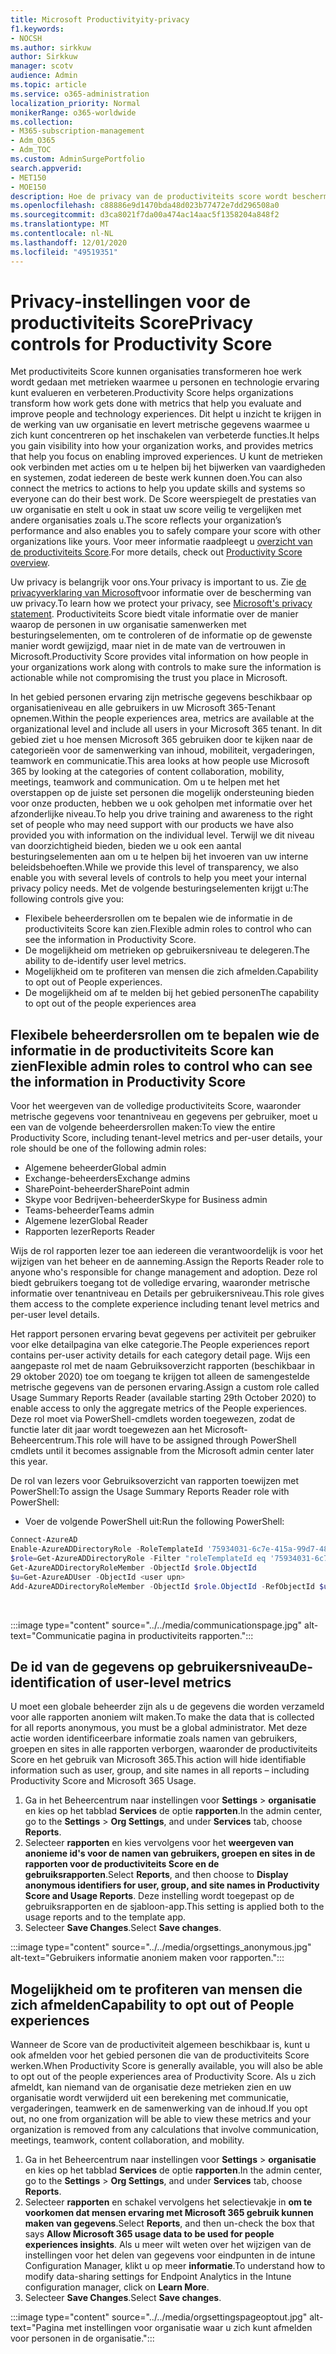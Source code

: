 ```yaml
---
title: Microsoft Productivityity-privacy
f1.keywords:
- NOCSH
ms.author: sirkkuw
author: Sirkkuw
manager: scotv
audience: Admin
ms.topic: article
ms.service: o365-administration
localization_priority: Normal
monikerRange: o365-worldwide
ms.collection:
- M365-subscription-management
- Adm_O365
- Adm_TOC
ms.custom: AdminSurgePortfolio
search.appverid:
- MET150
- MOE150
description: Hoe de privacy van de productiviteits score wordt beschermd.
ms.openlocfilehash: c88886e9d1470bda48d023b77472e7dd296508a0
ms.sourcegitcommit: d3ca8021f7da00a474ac14aac5f1358204a848f2
ms.translationtype: MT
ms.contentlocale: nl-NL
ms.lasthandoff: 12/01/2020
ms.locfileid: "49519351"
---
```

# <a name="privacy-controls-for-productivity-score"></a><span data-ttu-id="012f3-103">Privacy-instellingen voor de productiviteits Score</span><span class="sxs-lookup"><span data-stu-id="012f3-103">Privacy controls for Productivity Score</span></span>

<span data-ttu-id="012f3-104">Met productiviteits Score kunnen organisaties transformeren hoe werk wordt gedaan met metrieken waarmee u personen en technologie ervaring kunt evalueren en verbeteren.</span><span class="sxs-lookup"><span data-stu-id="012f3-104">Productivity Score helps organizations transform how work gets done with metrics that help you evaluate and improve people and technology experiences.</span></span> <span data-ttu-id="012f3-105">Dit helpt u inzicht te krijgen in de werking van uw organisatie en levert metrische gegevens waarmee u zich kunt concentreren op het inschakelen van verbeterde functies.</span><span class="sxs-lookup"><span data-stu-id="012f3-105">It helps you gain visibility into how your organization works, and provides metrics that help you focus on enabling improved experiences.</span></span>  <span data-ttu-id="012f3-106">U kunt de metrieken ook verbinden met acties om u te helpen bij het bijwerken van vaardigheden en systemen, zodat iedereen de beste werk kunnen doen.</span><span class="sxs-lookup"><span data-stu-id="012f3-106">You can also connect the metrics to actions to help you update skills and systems so everyone can do their best work.</span></span> <span data-ttu-id="012f3-107">De Score weerspiegelt de prestaties van uw organisatie en stelt u ook in staat uw score veilig te vergelijken met andere organisaties zoals u.</span><span class="sxs-lookup"><span data-stu-id="012f3-107">The score reflects your organization’s performance and also enables you to safely compare your score with other organizations like yours.</span></span>  <span data-ttu-id="012f3-108">Voor meer informatie raadpleegt u [overzicht van de productiviteits Score](productivity-score.md).</span><span class="sxs-lookup"><span data-stu-id="012f3-108">For more details, check out [Productivity Score overview](productivity-score.md).</span></span>

<span data-ttu-id="012f3-109">Uw privacy is belangrijk voor ons.</span><span class="sxs-lookup"><span data-stu-id="012f3-109">Your privacy is important to us.</span></span> <span data-ttu-id="012f3-110">Zie [de privacyverklaring van Microsoft](https://privacy.microsoft.com/privacystatement)voor informatie over de bescherming van uw privacy.</span><span class="sxs-lookup"><span data-stu-id="012f3-110">To learn how we protect your privacy, see [Microsoft's privacy statement](https://privacy.microsoft.com/privacystatement).</span></span> <span data-ttu-id="012f3-111">Productiviteits Score biedt vitale informatie over de manier waarop de personen in uw organisatie samenwerken met besturingselementen, om te controleren of de informatie op de gewenste manier wordt gewijzigd, maar niet in de mate van de vertrouwen in Microsoft.</span><span class="sxs-lookup"><span data-stu-id="012f3-111">Productivity Score provides vital information on how people in your organizations work along with controls to make sure the information is actionable while not compromising the trust you place in Microsoft.</span></span>

<span data-ttu-id="012f3-112">In het gebied personen ervaring zijn metrische gegevens beschikbaar op organisatieniveau en alle gebruikers in uw Microsoft 365-Tenant opnemen.</span><span class="sxs-lookup"><span data-stu-id="012f3-112">Within the people experiences area, metrics are available at the organizational level and include all users in your Microsoft 365 tenant.</span></span> <span data-ttu-id="012f3-113">In dit gebied ziet u hoe mensen Microsoft 365 gebruiken door te kijken naar de categorieën voor de samenwerking van inhoud, mobiliteit, vergaderingen, teamwork en communicatie.</span><span class="sxs-lookup"><span data-stu-id="012f3-113">This area looks at how people use Microsoft 365 by looking at the categories of content collaboration, mobility, meetings, teamwork and communication.</span></span> <span data-ttu-id="012f3-114">Om u te helpen met het overstappen op de juiste set personen die mogelijk ondersteuning bieden voor onze producten, hebben we u ook geholpen met informatie over het afzonderlijke niveau.</span><span class="sxs-lookup"><span data-stu-id="012f3-114">To help you drive   training and awareness  to the right set of people who may need support with our products we have also provided you with information on the  individual level.</span></span> <span data-ttu-id="012f3-115">Terwijl we dit niveau van doorzichtigheid bieden, bieden we u ook een aantal besturingselementen aan om u te helpen bij het invoeren van uw interne beleidsbehoeften.</span><span class="sxs-lookup"><span data-stu-id="012f3-115">While we provide this level of transparency, we also enable you with several levels of controls to help you meet your internal privacy policy needs.</span></span>
<span data-ttu-id="012f3-116">Met de volgende besturingselementen krijgt u:</span><span class="sxs-lookup"><span data-stu-id="012f3-116">The following controls give you:</span></span>

- <span data-ttu-id="012f3-117">Flexibele beheerdersrollen om te bepalen wie de informatie in de productiviteits Score kan zien.</span><span class="sxs-lookup"><span data-stu-id="012f3-117">Flexible admin roles to control who can see the information in Productivity Score.</span></span>
- <span data-ttu-id="012f3-118">De mogelijkheid om metrieken op gebruikersniveau te delegeren.</span><span class="sxs-lookup"><span data-stu-id="012f3-118">The ability to de-identify user level metrics.</span></span>
- <span data-ttu-id="012f3-119">Mogelijkheid om te profiteren van mensen die zich afmelden.</span><span class="sxs-lookup"><span data-stu-id="012f3-119">Capability to opt out of People experiences.</span></span>
- <span data-ttu-id="012f3-120">De mogelijkheid om af te melden bij het gebied personen</span><span class="sxs-lookup"><span data-stu-id="012f3-120">The capability to opt out of the people   experiences area</span></span>

## <a name="flexible-admin-roles-to-control-who-can-see-the-information-in-productivity-score"></a><span data-ttu-id="012f3-121">Flexibele beheerdersrollen om te bepalen wie de informatie in de productiviteits Score kan zien</span><span class="sxs-lookup"><span data-stu-id="012f3-121">Flexible admin roles to control who can see the information in Productivity Score</span></span>

<span data-ttu-id="012f3-122">Voor het weergeven van de volledige productiviteits Score, waaronder metrische gegevens voor tenantniveau en gegevens per gebruiker, moet u een van de volgende beheerdersrollen maken:</span><span class="sxs-lookup"><span data-stu-id="012f3-122">To view the entire Productivity Score, including tenant-level metrics and per-user details, your role should be one of the following admin roles:</span></span>

- <span data-ttu-id="012f3-123">Algemene beheerder</span><span class="sxs-lookup"><span data-stu-id="012f3-123">Global admin</span></span>
- <span data-ttu-id="012f3-124">Exchange-beheerders</span><span class="sxs-lookup"><span data-stu-id="012f3-124">Exchange admins</span></span>
- <span data-ttu-id="012f3-125">SharePoint-beheerder</span><span class="sxs-lookup"><span data-stu-id="012f3-125">SharePoint admin</span></span>
- <span data-ttu-id="012f3-126">Skype voor Bedrijven-beheerder</span><span class="sxs-lookup"><span data-stu-id="012f3-126">Skype for Business admin</span></span>
- <span data-ttu-id="012f3-127">Teams-beheerder</span><span class="sxs-lookup"><span data-stu-id="012f3-127">Teams admin</span></span>
- <span data-ttu-id="012f3-128">Algemene lezer</span><span class="sxs-lookup"><span data-stu-id="012f3-128">Global Reader</span></span>
- <span data-ttu-id="012f3-129">Rapporten lezer</span><span class="sxs-lookup"><span data-stu-id="012f3-129">Reports Reader</span></span>

<span data-ttu-id="012f3-130">Wijs de rol rapporten lezer toe aan iedereen die verantwoordelijk is voor het wijzigen van het beheer en de aanneming.</span><span class="sxs-lookup"><span data-stu-id="012f3-130">Assign the Reports Reader role to anyone who's responsible for change management and adoption.</span></span> <span data-ttu-id="012f3-131">Deze rol biedt gebruikers toegang tot de volledige ervaring, waaronder metrische informatie over tenantniveau en Details per gebruikersniveau.</span><span class="sxs-lookup"><span data-stu-id="012f3-131">This role gives them access to the complete experience including tenant level metrics and per-user level details.</span></span>

<span data-ttu-id="012f3-132">Het rapport personen ervaring bevat gegevens per activiteit per gebruiker voor elke detailpagina van elke categorie.</span><span class="sxs-lookup"><span data-stu-id="012f3-132">The People experiences report contains per-user activity details for each category detail page.</span></span> <span data-ttu-id="012f3-133">Wijs een aangepaste rol met de naam Gebruiksoverzicht rapporten (beschikbaar in 29 oktober 2020) toe om toegang te krijgen tot alleen de samengestelde metrische gegevens van de personen ervaring.</span><span class="sxs-lookup"><span data-stu-id="012f3-133">Assign a custom role called Usage Summary Reports Reader (available starting 29th October 2020) to enable access to only the aggregate metrics of the People experiences.</span></span> <span data-ttu-id="012f3-134">Deze rol moet via PowerShell-cmdlets worden toegewezen, zodat de functie later dit jaar wordt toegewezen aan het Microsoft-Beheercentrum.</span><span class="sxs-lookup"><span data-stu-id="012f3-134">This role will have to be assigned through PowerShell cmdlets until it becomes assignable from the Microsoft admin center later this year.</span></span>

<span data-ttu-id="012f3-135">De rol van lezers voor Gebruiksoverzicht van rapporten toewijzen met PowerShell:</span><span class="sxs-lookup"><span data-stu-id="012f3-135">To assign the Usage Summary Reports Reader role with PowerShell:</span></span>

- <span data-ttu-id="012f3-136">Voer de volgende PowerShell uit:</span><span class="sxs-lookup"><span data-stu-id="012f3-136">Run the following PowerShell:</span></span>

```powershell
Connect-AzureAD
Enable-AzureADDirectoryRole -RoleTemplateId '75934031-6c7e-415a-99d7-48dbd49e875e'
$role=Get-AzureADDirectoryRole -Filter "roleTemplateId eq '75934031-6c7e-415a-99d7-48dbd49e875e'"
Get-AzureADDirectoryRoleMember -ObjectId $role.ObjectId
$u=Get-AzureADUser -ObjectId <user upn>
Add-AzureADDirectoryRoleMember -ObjectId $role.ObjectId -RefObjectId $u.ObjectId
```

</br>

:::image type="content" source="../../media/communicationspage.jpg" alt-text="Communicatie pagina in productiviteits rapporten.":::

## <a name="de-identification-of-user-level-metrics"></a><span data-ttu-id="012f3-138">De id van de gegevens op gebruikersniveau</span><span class="sxs-lookup"><span data-stu-id="012f3-138">De-identification of user-level metrics</span></span>

<span data-ttu-id="012f3-139">U moet een globale beheerder zijn als u de gegevens die worden verzameld voor alle rapporten anoniem wilt maken.</span><span class="sxs-lookup"><span data-stu-id="012f3-139">To make the data that is collected for all reports anonymous, you must be a global administrator.</span></span> <span data-ttu-id="012f3-140">Met deze actie worden identificeerbare informatie zoals namen van gebruikers, groepen en sites in alle rapporten verborgen, waaronder de productiviteits Score en het gebruik van Microsoft 365.</span><span class="sxs-lookup"><span data-stu-id="012f3-140">This action will hide identifiable information such as user, group, and site names in all reports – including Productivity Score and Microsoft 365 Usage.</span></span>

1. <span data-ttu-id="012f3-141">Ga in het Beheercentrum naar instellingen voor **Settings**   >   **organisatie** en kies op het tabblad **Services** de optie **rapporten**.</span><span class="sxs-lookup"><span data-stu-id="012f3-141">In the admin center, go to the  **Settings**  >  **Org Settings**, and under  **Services**  tab, choose  **Reports**.</span></span>
2. <span data-ttu-id="012f3-142">Selecteer  **rapporten** en kies vervolgens voor het  **weergeven van anonieme id's voor de namen van gebruikers, groepen en sites in de rapporten voor de productiviteits Score en de gebruiksrapporten**.</span><span class="sxs-lookup"><span data-stu-id="012f3-142">Select  **Reports**, and then choose to  **Display anonymous identifiers for user, group, and site names in Productivity Score and Usage Reports**.</span></span> <span data-ttu-id="012f3-143">Deze instelling wordt toegepast op de gebruiksrapporten en de sjabloon-app.</span><span class="sxs-lookup"><span data-stu-id="012f3-143">This setting is applied both to the usage reports and to the template app.</span></span>
3. <span data-ttu-id="012f3-144">Selecteer  **Save Changes**.</span><span class="sxs-lookup"><span data-stu-id="012f3-144">Select  **Save changes**.</span></span>

:::image type="content" source="../../media/orgsettings_anonymous.jpg" alt-text="Gebruikers informatie anoniem maken voor rapporten.":::

## <a name="capability-to-opt-out-of-people-experiences"></a><span data-ttu-id="012f3-146">Mogelijkheid om te profiteren van mensen die zich afmelden</span><span class="sxs-lookup"><span data-stu-id="012f3-146">Capability to opt out of People experiences</span></span>

<span data-ttu-id="012f3-147">Wanneer de Score van de productiviteit algemeen beschikbaar is, kunt u ook afmelden voor het gebied personen die van de productiviteits Score werken.</span><span class="sxs-lookup"><span data-stu-id="012f3-147">When Productivity Score is generally available, you will also be able to opt out of the people experiences area of Productivity Score.</span></span> <span data-ttu-id="012f3-148">Als u zich afmeldt, kan niemand van de organisatie deze metrieken zien en uw organisatie wordt verwijderd uit een berekening met communicatie, vergaderingen, teamwerk en de samenwerking van de inhoud.</span><span class="sxs-lookup"><span data-stu-id="012f3-148">If you opt out, no one from  organization will be able to view these metrics and your organization is removed from any calculations that involve communication, meetings, teamwork, content collaboration, and mobility.</span></span>

1. <span data-ttu-id="012f3-149">Ga in het Beheercentrum naar instellingen voor **Settings**   >   **organisatie** en kies op het tabblad **Services** de optie **rapporten**.</span><span class="sxs-lookup"><span data-stu-id="012f3-149">In the admin center, go to the  **Settings**  >  **Org Settings**, and under  **Services**  tab, choose  **Reports**.</span></span>
2. <span data-ttu-id="012f3-150">Selecteer  **rapporten** en schakel vervolgens het selectievakje in  **om te voorkomen dat mensen ervaring met Microsoft 365 gebruik kunnen maken van gegevens**.</span><span class="sxs-lookup"><span data-stu-id="012f3-150">Select  **Reports**, and then un-check the box that says  **Allow Microsoft 365 usage data to be used for people experiences insights**.</span></span> <span data-ttu-id="012f3-151">Als u meer wilt weten over het wijzigen van de instellingen voor het delen van gegevens voor eindpunten in de intune Configuration Manager, klikt u op meer **informatie**.</span><span class="sxs-lookup"><span data-stu-id="012f3-151">To understand how to modify data-sharing settings for Endpoint Analytics in the Intune configuration manager, click on **Learn More**.</span></span>
3. <span data-ttu-id="012f3-152">Selecteer  **Save Changes**.</span><span class="sxs-lookup"><span data-stu-id="012f3-152">Select  **Save changes**.</span></span>

:::image type="content" source="../../media/orgsettingspageoptout.jpg" alt-text="Pagina met instellingen voor organisatie waar u zich kunt afmelden voor personen in de organisatie.":::